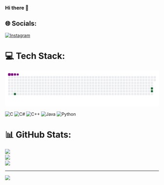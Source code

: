 ### Hi there 👋

<!--
**nacibaran/nacibaran** is a ✨ _special_ ✨ repository because its `README.md` (this file) appears on your GitHub profile.

Here are some ideas to get you started:

- 🔭 I’m currently working on ...
- 🌱 I’m currently learning ...
- 👯 I’m looking to collaborate on ...
- 🤔 I’m looking for help with ...
- 💬 Ask me about ...
- 📫 How to reach me: ...
- 😄 Pronouns: ...
- ⚡ Fun fact: ...


-->

## 🌐 Socials:
[![Instagram](https://img.shields.io/badge/Instagram-%23E4405F.svg?logo=Instagram&logoColor=white)](https://instagram.com/@naci.baran) 

# 💻 Tech Stack:
![snake gif](https://github.com/nacibaran/nacibaran/blob/output/github-contribution-grid-snake.gif)

![C](https://img.shields.io/badge/c-%2300599C.svg?style=for-the-badge&logo=c&logoColor=white) ![C#](https://img.shields.io/badge/c%23-%23239120.svg?style=for-the-badge&logo=c-sharp&logoColor=white) ![C++](https://img.shields.io/badge/c++-%2300599C.svg?style=for-the-badge&logo=c%2B%2B&logoColor=white) ![Java](https://img.shields.io/badge/java-%23ED8B00.svg?style=for-the-badge&logo=java&logoColor=white) ![Python](https://img.shields.io/badge/python-3670A0?style=for-the-badge&logo=python&logoColor=ffdd54)
# 📊 GitHub Stats:
![](https://github-readme-stats.vercel.app/api?username=nacibaran&theme=city_light&hide_border=false&include_all_commits=false&count_private=false)<br/>
![](https://github-readme-streak-stats.herokuapp.com/?user=nacibaran&theme=city_light&hide_border=false)<br/>
![](https://github-readme-stats.vercel.app/api/top-langs/?username=nacibaran&theme=city_light&hide_border=false&include_all_commits=false&count_private=false&layout=compact)

---
[![](https://visitcount.itsvg.in/api?id=nacibaran&icon=0&color=0)](https://visitcount.itsvg.in)

<!-- Proudly created with GPRM ( https://gprm.itsvg.in ) -->
